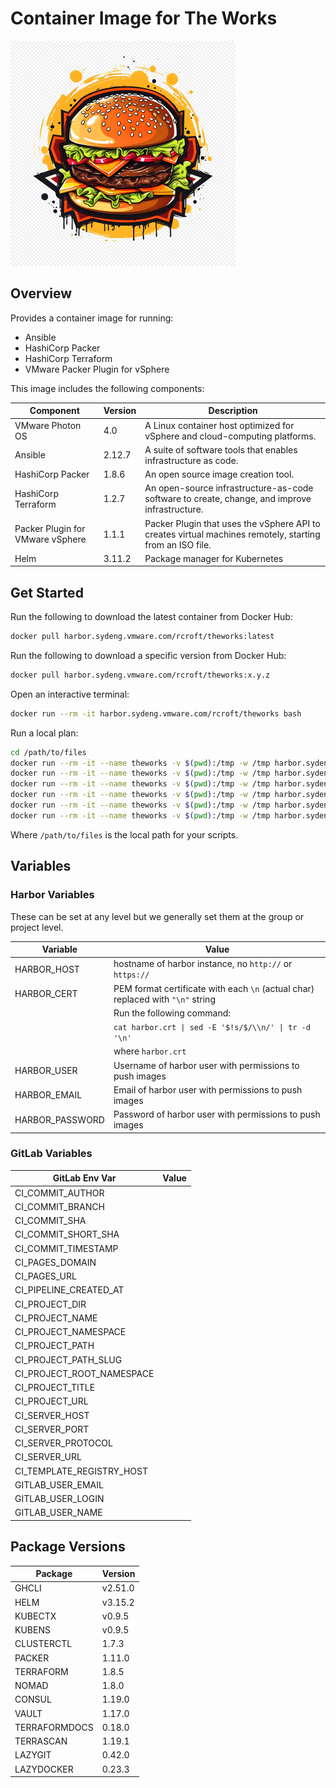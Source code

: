 # Container Image for The Works

![](logo.png)

## Overview

Provides a container image for running:

- Ansible
- HashiCorp Packer
- HashiCorp Terraform
- VMware Packer Plugin for vSphere

This image includes the following components:

| Component                        | Version | Description                                                                                              |
|----------------------------------|---------|----------------------------------------------------------------------------------------------------------|
| VMware Photon OS                 | 4.0     | A Linux container host optimized for vSphere and cloud-computing platforms.                              |
| Ansible                          | 2.12.7  | A suite of software tools that enables infrastructure as code.                                           |
| HashiCorp Packer                 | 1.8.6   | An open source image creation tool.                                                                      |
| HashiCorp Terraform              | 1.2.7   | An open-source infrastructure-as-code software  to create, change, and improve infrastructure.           |
| Packer Plugin for VMware vSphere | 1.1.1   | Packer Plugin that uses the vSphere API to creates virtual machines remotely, starting from an ISO file. |
| Helm                             | 3.11.2  | Package manager for Kubernetes                                                                           |

## Get Started

Run the following to download the latest container from Docker Hub:

```bash
docker pull harbor.sydeng.vmware.com/rcroft/theworks:latest
```

Run the following to download a specific version from Docker Hub:

```bash
docker pull harbor.sydeng.vmware.com/rcroft/theworks:x.y.z
```

Open an interactive terminal:

```bash
docker run --rm -it harbor.sydeng.vmware.com/rcroft/theworks bash
```

Run a local plan:

```bash
cd /path/to/files
docker run --rm -it --name theworks -v $(pwd):/tmp -w /tmp harbor.sydeng.vmware.com/rcroft/theworks bash
docker run --rm -it --name theworks -v $(pwd):/tmp -w /tmp harbor.sydeng.vmware.com/rcroft/theworks ansible --version 
docker run --rm -it --name theworks -v $(pwd):/tmp -w /tmp harbor.sydeng.vmware.com/rcroft/theworks packer version
docker run --rm -it --name theworks -v $(pwd):/tmp -w /tmp harbor.sydeng.vmware.com/rcroft/theworks powercli version
docker run --rm -it --name theworks -v $(pwd):/tmp -w /tmp harbor.sydeng.vmware.com/rcroft/theworks powershell version
docker run --rm -it --name theworks -v $(pwd):/tmp -w /tmp harbor.sydeng.vmware.com/rcroft/theworks theworks version
```

Where `/path/to/files` is the local path for your scripts.

## Variables

### Harbor Variables

These can be set at any level but we generally set them at the group or project level.

| Variable        | Value                                                                           |
|-----------------|---------------------------------------------------------------------------------|
| HARBOR_HOST     | hostname of harbor instance, no `http://` or `https://`                         |
| HARBOR_CERT     | PEM format certificate with each `\n` (actual char) replaced with `"\n"` string |
|                 | Run the following command:                                                      |
|                 | `cat harbor.crt \| sed -E '$!s/$/\\n/' \| tr -d '\n'`                           |
|                 | where `harbor.crt`                                                              |
| HARBOR_USER     | Username of harbor user with permissions to push images                         |
| HARBOR_EMAIL    | Email  of harbor user with permissions to push images                           |
| HARBOR_PASSWORD | Password of harbor user with permissions to push images                         |

### GitLab Variables

| GitLab Env Var            | Value |
|---------------------------|-------|
| CI_COMMIT_AUTHOR          |       |
| CI_COMMIT_BRANCH          |       |
| CI_COMMIT_SHA             |       |
| CI_COMMIT_SHORT_SHA       |       |
| CI_COMMIT_TIMESTAMP       |       |
| CI_PAGES_DOMAIN           |       |
| CI_PAGES_URL              |       |
| CI_PIPELINE_CREATED_AT    |       |
| CI_PROJECT_DIR            |       |
| CI_PROJECT_NAME           |       |
| CI_PROJECT_NAMESPACE      |       |
| CI_PROJECT_PATH           |       |
| CI_PROJECT_PATH_SLUG      |       |
| CI_PROJECT_ROOT_NAMESPACE |       |
| CI_PROJECT_TITLE          |       |
| CI_PROJECT_URL            |       |
| CI_SERVER_HOST            |       |
| CI_SERVER_PORT            |       |
| CI_SERVER_PROTOCOL        |       |
| CI_SERVER_URL             |       |
| CI_TEMPLATE_REGISTRY_HOST |       |
| GITLAB_USER_EMAIL         |       |
| GITLAB_USER_LOGIN         |       |
| GITLAB_USER_NAME          |       |

## Package Versions

<!-- snip -->
| Package       | Version |
|---------------|---------|
| GHCLI         | v2.51.0 |
| HELM          | v3.15.2 |
| KUBECTX       | v0.9.5  |
| KUBENS        | v0.9.5  |
| CLUSTERCTL    | 1.7.3   |
| PACKER        | 1.11.0  |
| TERRAFORM     | 1.8.5   |
| NOMAD         | 1.8.0   |
| CONSUL        | 1.19.0  |
| VAULT         | 1.17.0  |
| TERRAFORMDOCS | 0.18.0  |
| TERRASCAN     | 1.19.1  |
| LAZYGIT       | 0.42.0  |
| LAZYDOCKER    | 0.23.3  |
